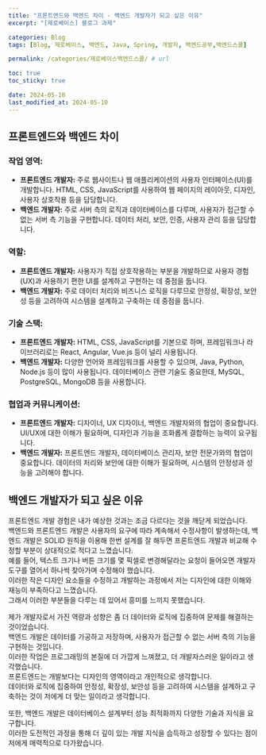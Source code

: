 ```yaml
---
title: "프론트엔드와 백엔드 차이 - 백엔드 개발자가 되고 싶은 이유"
excerpt: "[제로베이스] 블로그 과제"

categories: Blog
tags: [Blog, 제로베이스, 백엔드, Java, Spring, 개발자, 백엔드공부,백엔드스쿨]

permalink: /categories/제로베이스백엔드스쿨/ # url

toc: true
toc_sticky: true

date: 2024-05-10
last_modified_at: 2024-05-10
---
```


## 프론트엔드와 백엔드 차이

### 작업 영역:

- **프론트엔드 개발자:** 주로 웹사이트나 웹 애플리케이션의 사용자 인터페이스(UI)를 개발합니다. HTML, CSS, JavaScript를 사용하여 웹 페이지의 레이아웃, 디자인, 사용자 상호작용 등을 담당합니다.
- **백엔드 개발자:** 주로 서버 측의 로직과 데이터베이스를 다루며, 사용자가 접근할 수 없는 서버 측 기능을 구현합니다. 데이터 처리, 보안, 인증, 사용자 관리 등을 담당합니다.

### 역할:

- **프론트엔드 개발자:** 사용자가 직접 상호작용하는 부분을 개발하므로 사용자 경험(UX)과 사용하기 편한 UI를 설계하고 구현하는 데 중점을 둡니다.
- **백엔드 개발자:** 주로 데이터 처리와 비즈니스 로직을 다루므로 안정성, 확장성, 보안성 등을 고려하여 시스템을 설계하고 구축하는 데 중점을 둡니다.

### 기술 스택:

- **프론트엔드 개발자:** HTML, CSS, JavaScript를 기본으로 하며, 프레임워크나 라이브러리로는 React, Angular, Vue.js 등이 널리 사용됩니다.
- **백엔드 개발자:** 다양한 언어와 프레임워크를 사용할 수 있으며, Java, Python, Node.js 등이 많이 사용됩니다. 데이터베이스 관련 기술도 중요한데, MySQL, PostgreSQL, MongoDB 등을 사용합니다.

### 협업과 커뮤니케이션:

- **프론트엔드 개발자:** 디자이너, UX 디자이너, 백엔드 개발자와의 협업이 중요합니다. UI/UX에 대한 이해가 필요하며, 디자인과 기능을 조화롭게 결합하는 능력이 요구됩니다.
- **백엔드 개발자:** 프론트엔드 개발자, 데이터베이스 관리자, 보안 전문가와의 협업이 중요합니다. 데이터의 처리와 보안에 대한 이해가 필요하며, 시스템의 안정성과 성능을 고려해야 합니다.

## 백엔드 개발자가 되고 싶은 이유
프론트엔드 개발 경험은 내가 예상한 것과는 조금 다르다는 것을 깨닫게 되었습니다.<br>
백엔드와 프론트엔드 개발은 사용자의 요구에 따라 계속해서 수정사항이 발생하는데, 백엔드 개발은 SOLID 원칙을 이용해 한번 설계를 잘 해두면 프론트엔드 개발과 비교해 수정할 부분이 상대적으로 적다고 느꼈습니다. <br>
예를 들어, 텍스트 크기나 버튼 크기를 몇 픽셀로 변경해달라는 요청이 들어오면 개발자도구를 열어서 하나씩 찾아가며 수정해야 했습니다.<br>
이러한 작은 디자인 요소들을 수정하고 개발하는 과정에서 저는 디자인에 대한 이해와 재능이 부족하다고 느꼈습니다. <br>
그래서 이러한 부분들을 다루는 데 있어서 흥미를 느끼지 못했습니다.<br>

제가 개발자로서 가진 역량과 성향은 좀 더 데이터와 로직에 집중하여 문제를 해결하는 것이었습니다.<br>
백엔드 개발은 데이터를 가공하고 저장하며, 사용자가 접근할 수 없는 서버 측의 기능을 구현하는 것입니다.<br>
이러한 작업은 프로그래밍의 본질에 더 가깝게 느껴졌고, 더 개발자스러운 일이라고 생각했습니다. <br>
프론트엔드는 개발보다는 디자인의 영역이라고 개인적으로 생각합니다. <br>
데이터와 로직에 집중하여 안정성, 확장성, 보안성 등을 고려하여 시스템을 설계하고 구축하는 것이 저에게 더 맞는 일이라고 생각합니다.<br>

또한, 백엔드 개발은 데이터베이스 설계부터 성능 최적화까지 다양한 기술과 지식을 요구합니다. <br>
이러한 도전적인 과정을 통해 더 깊이 있는 개발 지식을 습득하고 성장할 수 있다는 점이 저에게 매력적으로 다가왔습니다.<br>
